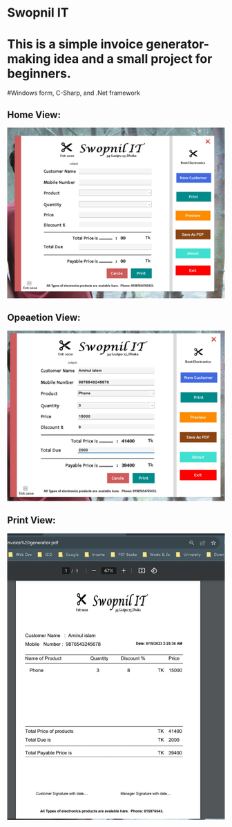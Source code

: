 # Swopnil IT
# This is a simple invoice generator-making idea and a small project for beginners.

#Windows form, C-Sharp, and .Net framework 

<h2>Home View:</h2>
<a href="" target="_blank">
  <img src="https://github.com/aminul-islam-niloy/Invoice-Generator-for-Business/blob/master/Swopnil%20IT/Resources/Home%20view.jpg"/>
</a>

<h2>Opeaetion View:</h2>
<a href="" target="_blank">
  <img src="https://github.com/aminul-islam-niloy/Invoice-Generator-for-Business/blob/master/Swopnil%20IT/Resources/Operational.jpg"/>
</a>
<h2>Print View:</h2>
<a href="" target="_blank">
  <img src="https://github.com/aminul-islam-niloy/Invoice-Generator-for-Business/blob/master/Swopnil%20IT/Resources/Pdf%20view.jpg"/>
</a>

